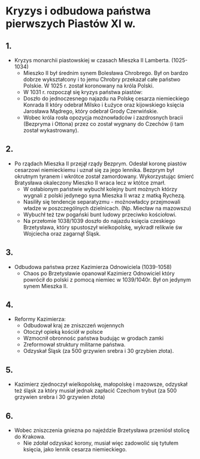 # Kryzys i odbudowa państwa pierwszych Piastów XI w.
## 1. 
- Kryzys monarchii piastowskiej w czasach Mieszka II Lamberta. (1025-1034)
  - Mieszko II był średnim synem Bolesława Chrobrego. Był on bardzo dobrze wykształcony i to jemu Chrobry przekazał całe państwo Polskie. W 1025 r. został koronowany na króla Polski.
  - W 1031 r. rozpoczął się kryzys państwa piastów:
  - Doszło do jednoczesnego najazdu na Polskę cesarza niemieckiego Konrada II który odebrał Milsko i Łużyce oraz kijowskiego księcia Jarosława Mądrego, który odebrał Grody Czerwińskie.
  - Wobec króla rosła opozycja możnowładców i zazdrosnych bracii (Bezpryma i Ottona) przez co został wygnany do Czechów (i tam został wykastrowany).
## 2.
- Po rządach Mieszka II przejął rządy Bezprym. Odesłał koronę piastów cesarzowi niemieckiemu i uznał się za jego lennika. Bezprym był okrutnym tyranem i wkrótce został zamordowany. Wykorzystując śmierć Bratysława okaleczony Mieszko II wraca lecz w któtce zmarł.
  - W osłabionym państwie wybuchł kolejny bunt możnych którzy wygnali z polski jedynego syna Mieszka II wraz z matką Rychezą.
  - Nasiliły się tendencje separatyzmu - możnowładcy przejmowali władze w poszczególnych dzielnicach. (Np. Miecław na mazowszu)
  - Wybuchł też tzw pogański bunt ludowy przeciwko kościołowi.
  - Na przełomie 1038/1039 doszło do najazdu księcia czeskiego Brzetysława, który spustoszył wielkopolskę, wykradł relikwie św Wojciecha oraz zagarnął Śląsk.
## 3. 
- Odbudowa państwa przez Kazimierza Odnowiciela (1039-1058)
  - Chaos po Brzetysławie opanował Kazimierz Odnowiciel który powrócił do polski z pomocą niemiec w 1039/1040r. Był on jedynym synem Mieszka II.
## 4. 
- Reformy Kazimierza:
  - Odbudował kraj ze zniszczeń wojennych
  - Otoczył opieką kościół w polsce
  - Wzmocnił obronnośc państwa budując w grodach zamki
  - Zreformował struktury militarne państwa.
  - Odzyskał Śląsk (za 500 grzywien srebra i 30 grzybien złota).
## 5. 
- Kazimierz zjednoczył wielkopolskę, małopolskę i mazowsze, odzyskał też śląsk za który musiał jednak zapłacić Czechom trybut (za 500 grzywien srebra i 30 grzywien złota)
## 6.
- Wobec zniszczenia gniezna po najeździe Brzetysława przeniósł stolicę do Krakowa.
  - Nie zdołał odzyskać korony, musiał więc zadowolić się tytułem księcia, jako lennik cesarza niemieckiego.
